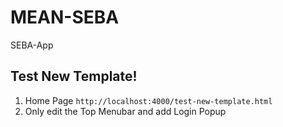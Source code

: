 # MEAN-SEBA
SEBA-App

Test New Template!
------
1. Home Page `http://localhost:4000/test-new-template.html`
2. Only edit the Top Menubar and add Login Popup
